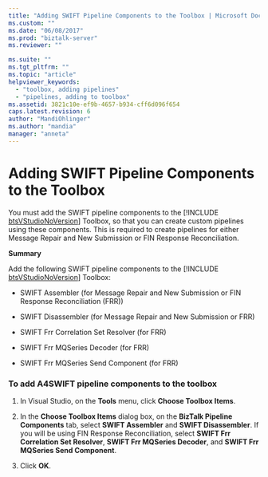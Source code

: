```yaml
---
title: "Adding SWIFT Pipeline Components to the Toolbox | Microsoft Docs"
ms.custom: ""
ms.date: "06/08/2017"
ms.prod: "biztalk-server"
ms.reviewer: ""

ms.suite: ""
ms.tgt_pltfrm: ""
ms.topic: "article"
helpviewer_keywords: 
  - "toolbox, adding pipelines"
  - "pipelines, adding to toolbox"
ms.assetid: 3821c10e-ef9b-4657-b934-cff6d096f654
caps.latest.revision: 6
author: "MandiOhlinger"
ms.author: "mandia"
manager: "anneta"
---
```

# Adding SWIFT Pipeline Components to the Toolbox
You must add the SWIFT pipeline components to the [!INCLUDE [btsVStudioNoVersion](../../includes/btsvstudionoversion-md.md)] Toolbox, so that you can create custom pipelines using these components. This is required to create pipelines for either Message Repair and New Submission or FIN Response Reconciliation.  
  
 **Summary**  
  
 Add the following SWIFT pipeline components to the [!INCLUDE [btsVStudioNoVersion](../../includes/btsvstudionoversion-md.md)] Toolbox:  
  
-   SWIFT Assembler (for Message Repair and New Submission or FIN Response Reconciliation (FRR))  
  
-   SWIFT Disassembler (for Message Repair and New Submission or FRR)  
  
-   SWIFT Frr Correlation Set Resolver (for FRR)  
  
-   SWIFT Frr MQSeries Decoder (for FRR)  
  
-   SWIFT Frr MQSeries Send Component (for FRR)  
  
### To add A4SWIFT pipeline components to the toolbox  
  
1.  In Visual Studio, on the **Tools** menu, click **Choose Toolbox Items**.  
  
2.  In the **Choose Toolbox Items** dialog box, on the **BizTalk Pipeline Components** tab, select **SWIFT Assembler** and **SWIFT Disassembler**. If you will be using FIN Response Reconciliation, select **SWIFT Frr Correlation Set Resolver**, **SWIFT Frr MQSeries Decoder**, and **SWIFT Frr MQSeries Send Component**.  
  
3.  Click **OK**.